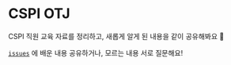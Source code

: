 # CSPI OTJ

CSPI 직원 교육 자료를 정리하고, 새롭게 알게 된 내용을 같이 공유해봐요 🙌 

[`issues`](https://github.com/iknowahra/cspiEdu/issues) 에 배운 내용 공유하거나, 모르는 내용 서로 질문해요!

